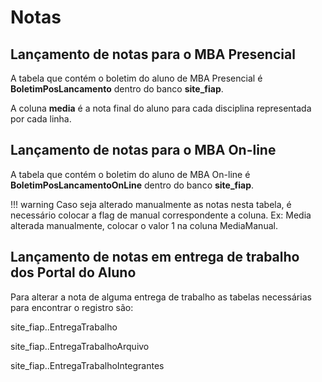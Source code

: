 # Notas

## Lançamento de notas para o MBA Presencial

A tabela que contém o boletim do aluno de MBA Presencial é **BoletimPosLancamento**
dentro do banco **site_fiap**.

A coluna **media** é a nota final do aluno para cada disciplina representada por cada linha.

## Lançamento de notas para o MBA On-line 

A tabela que contém o boletim do aluno de MBA On-line é **BoletimPosLancamentoOnLine** 
dentro do banco **site_fiap**.

!!! warning
    Caso seja alterado manualmente as notas nesta tabela, é necessário colocar a flag de manual 
    correspondente a coluna. Ex: Media alterada manualmente, colocar o valor 1 na coluna MediaManual.

## Lançamento de notas em entrega de trabalho dos Portal do Aluno

Para alterar a nota de alguma entrega de trabalho as tabelas necessárias 
para encontrar o registro são:

site_fiap..EntregaTrabalho 

site_fiap..EntregaTrabalhoArquivo

site_fiap..EntregaTrabalhoIntegrantes